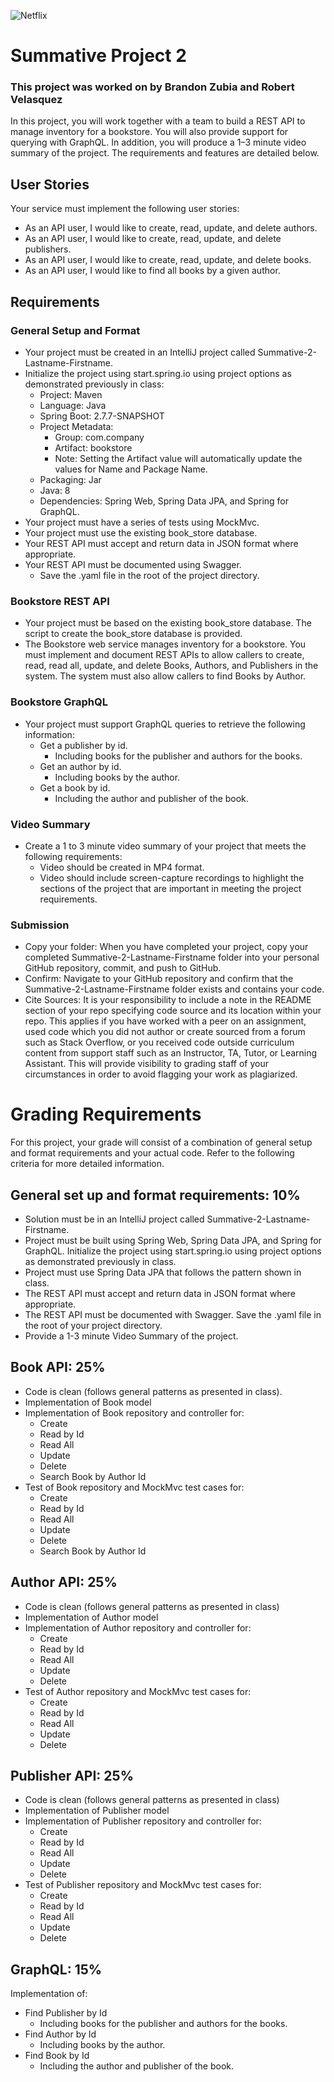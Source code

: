 ![Netflix](https://img.shields.io/badge/Netflix-E50914?style=for-the-badge&logo=netflix&logoColor=white)

# Summative Project 2

### This project was worked on by Brandon Zubia and Robert Velasquez

In this project, you will work together with a team to build a REST API to manage inventory for a bookstore. You will also provide support for querying with GraphQL. In addition, you will produce a 1–3 minute video summary of the project. The requirements and features are detailed below.

## User Stories

Your service must implement the following user stories:

- As an API user, I would like to create, read, update, and delete authors.
- As an API user, I would like to create, read, update, and delete publishers.
- As an API user, I would like to create, read, update, and delete books.
- As an API user, I would like to find all books by a given author.

## Requirements

### General Setup and Format

- Your project must be created in an IntelliJ project called Summative-2-Lastname-Firstname.
- Initialize the project using start.spring.io using project options as demonstrated previously in class:
    - Project: Maven
    - Language: Java
    - Spring Boot: 2.7.7-SNAPSHOT
    - Project Metadata:
        - Group: com.company
        - Artifact: bookstore
        - Note: Setting the Artifact value will automatically update the values for Name and Package Name.
    - Packaging: Jar
    - Java: 8
    - Dependencies: Spring Web, Spring Data JPA, and Spring for GraphQL.
- Your project must have a series of tests using MockMvc.
- Your project must use the existing book_store database.
- Your REST API must accept and return data in JSON format where appropriate.
- Your REST API must be documented using Swagger.
    - Save the .yaml file in the root of the project directory.

### Bookstore REST API

- Your project must be based on the existing book_store database. The script to create the book_store database is provided.
- The Bookstore web service manages inventory for a bookstore. You must implement and document REST APIs to allow callers to create, read, read all, update, and delete Books, Authors, and Publishers in the system. The system must also allow callers to find Books by Author.

### Bookstore GraphQL

- Your project must support GraphQL queries to retrieve the following information:
    - Get a publisher by id.
        - Including books for the publisher and authors for the books.
    - Get an author by id.
        - Including books by the author.
    - Get a book by id.
        - Including the author and publisher of the book.

### Video Summary

- Create a 1 to 3 minute video summary of your project that meets the following requirements:
    - Video should be created in MP4 format.
    - Video should include screen-capture recordings to highlight the sections of the project that are important in meeting the project requirements.

### Submission

- Copy your folder: When you have completed your project, copy your completed Summative-2-Lastname-Firstname folder into your personal GitHub repository, commit, and push to GitHub.
- Confirm: Navigate to your GitHub repository and confirm that the Summative-2-Lastname-Firstname folder exists and contains your code.
- Cite Sources: It is your responsibility to include a note in the README section of your repo specifying code source and its location within your repo. This applies if you have worked with a peer on an assignment, used code which you did not author or create sourced from a forum such as Stack Overflow, or you received code outside curriculum content from support staff such as an Instructor, TA, Tutor, or Learning Assistant.  This will provide visibility to grading staff of your circumstances in order to avoid flagging your work as plagiarized.

# Grading Requirements

For this project, your grade will consist of a combination of general setup and format requirements and your actual code. Refer to the following criteria for more detailed information.

## General set up and format requirements: 10%

- Solution must be in an IntelliJ project called Summative-2-Lastname-Firstname.
- Project must be built using Spring Web, Spring Data JPA, and Spring for GraphQL. Initialize the project using start.spring.io using project options as demonstrated previously in class.
- Project must use Spring Data JPA that follows the pattern shown in class.
- The REST API must accept and return data in JSON format where appropriate.
- The REST API must be documented with Swagger. Save the .yaml file in the root of your project directory.
- Provide a 1-3 minute Video Summary of the project.

## Book API: 25%

- Code is clean (follows general patterns as presented in class).
- Implementation of Book model
- Implementation of Book repository and controller for:
    - Create
    - Read by Id
    - Read All
    - Update
    - Delete
    - Search Book by Author Id
- Test of Book repository and MockMvc test cases for:
    - Create
    - Read by Id
    - Read All
    - Update
    - Delete
    - Search Book by Author Id

## Author API: 25%

- Code is clean (follows general patterns as presented in class)
- Implementation of Author model
- Implementation of Author repository and controller for:
    - Create
    - Read by Id
    - Read All
    - Update
    - Delete
- Test of Author repository and MockMvc test cases for:
    - Create
    - Read by Id
    - Read All
    - Update
    - Delete

## Publisher API: 25%

- Code is clean (follows general patterns as presented in class)
- Implementation of Publisher model
- Implementation of Publisher repository and controller for:
    - Create
    - Read by Id
    - Read All
    - Update
    - Delete
- Test of Publisher repository and MockMvc test cases for:
    - Create
    - Read by Id
    - Read All
    - Update
    - Delete

## GraphQL: 15%

Implementation of:

- Find Publisher by Id
    - Including books for the publisher and authors for the books.
- Find Author by Id
    - Including books by the author.
- Find Book by Id
    - Including the author and publisher of the book.
